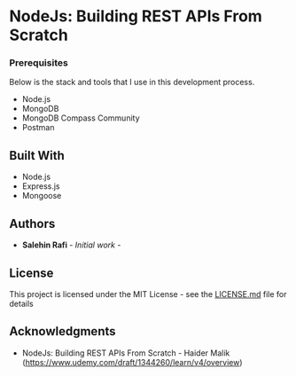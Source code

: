 # NodeJs: Building REST APIs From Scratch

### Prerequisites

Below is the stack and tools that I use in this development process.
* Node.js
* MongoDB
* MongoDB Compass Community
* Postman

## Built With

* Node.js
* Express.js
* Mongoose

## Authors

* **Salehin Rafi** - *Initial work* -

## License

This project is licensed under the MIT License - see the [LICENSE.md](LICENSE.md) file for details

## Acknowledgments

* NodeJs: Building REST APIs From Scratch - Haider Malik (https://www.udemy.com/draft/1344260/learn/v4/overview)


